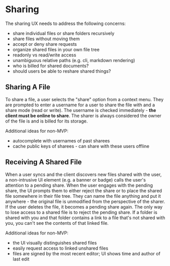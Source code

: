 # Sharing

The sharing UX needs to address the following concerns:

* share individual files or share folders recursively
* share files without moving them
* accept or deny share requests
* organize shared files in your own file tree
* readonly vs read/write access
* unambiguous relative paths (e.g. cli, markdown rendering)
* who is billed for shared documents?
* should users be able to reshare shared things?

## Sharing A File
To share a file, a user selects the "share" option from a context menu. They are
prompted to enter a username for a user to share the file with and a share mode
(read or write). The username is checked immediately - **the client must be
online to share**. The sharer is always considered the owner of the file is and
is billed for its storage.

Additional ideas for non-MVP:
* autocomplete with usernames of past sharees
* cache public keys of sharees - can share with these users offline

## Receiving A Shared File
When a user syncs and the client discovers new files shared with the user, a
non-intrusive UI element (e.g. a banner or badge) calls the user's attention to
a pending share. When the user engages with the pending share, the UI prompts
them to either reject the share or to place the shared file somewhere in their
file tree. They can name the file anything and put it anywhere - the original
file is unmodified from the perspective of the sharer. If the user deletes the
file, it becomes a pending share again. The only way to lose access to a shared
file is to reject the pending share. If a folder is shared with you and that
folder contains a link to a file that's not shared with you, you can't see the
contents of that linked file.

Additional ideas for non-MVP:
* the UI visually distinguishes shared files
* easily request access to linked unshared files
* files are signed by the most recent editor; UI shows time and author of last
  edit
